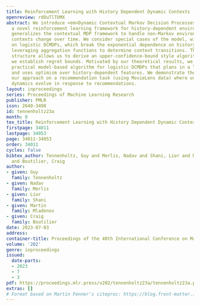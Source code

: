 ```yaml
---
title: Reinforcement Learning with History Dependent Dynamic Contexts
openreview: rdOuTlTUMX
abstract: We introduce <em>Dynamic Contextual Markov Decision Processes (DCMDPs)</em>,
  a novel reinforcement learning framework for history-dependent environments that
  generalizes the contextual MDP framework to handle non-Markov environments, where
  contexts change over time. We consider special cases of the model, with a focus
  on logistic DCMDPs, which break the exponential dependence on history length by
  leveraging aggregation functions to determine context transitions. This special
  structure allows us to derive an upper-confidence-bound style algorithm for which
  we establish regret bounds. Motivated by our theoretical results, we introduce a
  practical model-based algorithm for logistic DCMDPs that plans in a latent space
  and uses optimism over history-dependent features. We demonstrate the efficacy of
  our approach on a recommendation task (using MovieLens data) where user behavior
  dynamics evolve in response to recommendations.
layout: inproceedings
series: Proceedings of Machine Learning Research
publisher: PMLR
issn: 2640-3498
id: tennenholtz23a
month: 0
tex_title: Reinforcement Learning with History Dependent Dynamic Contexts
firstpage: 34011
lastpage: 34053
page: 34011-34053
order: 34011
cycles: false
bibtex_author: Tennenholtz, Guy and Merlis, Nadav and Shani, Lior and Mladenov, Martin
  and Boutilier, Craig
author:
- given: Guy
  family: Tennenholtz
- given: Nadav
  family: Merlis
- given: Lior
  family: Shani
- given: Martin
  family: Mladenov
- given: Craig
  family: Boutilier
date: 2023-07-03
address: 
container-title: Proceedings of the 40th International Conference on Machine Learning
volume: '202'
genre: inproceedings
issued:
  date-parts:
  - 2023
  - 7
  - 3
pdf: https://proceedings.mlr.press/v202/tennenholtz23a/tennenholtz23a.pdf
extras: []
# Format based on Martin Fenner's citeproc: https://blog.front-matter.io/posts/citeproc-yaml-for-bibliographies/
---
```

